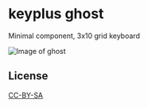 # keyplus ghost

Minimal component, 3x10 grid keyboard

![Image of ghost](https://rawgit.com/ahtn/keyboard_pcb/master/ghost/ghost.png)

## License

[CC-BY-SA](https://creativecommons.org/licenses/by-sa/4.0/)
